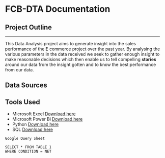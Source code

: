 # FCB-DTA Documentation 
## Project Outline
---
This Data Analysis project aims to generate insight into the sales performance of the E commerce project over the past year. By analysing the various parameters in the data received we seek to gather enough insight to make reasonable decisions which then enable us to tell compelling **stories** around our data from the insight gotten and to know the best performance from our data.
## Data Sources
## Tools Used
- Microsoft Excel [Download here](https://web.whatsapp.com/) 
- Microsoft Power Bi [Download here](https://web.whatsapp.com/)
- Python [Download here](https://web.whatsapp.com/)
- SQL [Download here](https://web.whatsapp.com/)
```
Google Query Sheet

SELECT * FROM TABLE 1
WHERE CONDITION = NET

```
